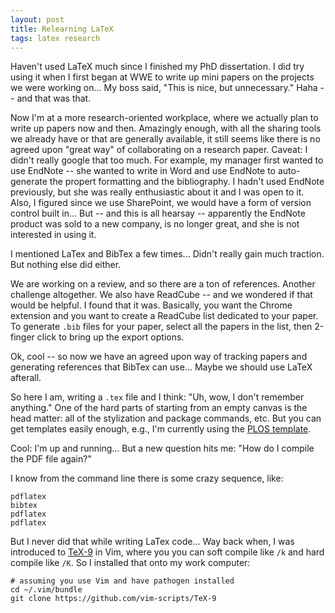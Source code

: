 ```yaml
---
layout: post
title: Relearning LaTeX
tags: latex research
---
```


Haven't used LaTeX much since I finished my PhD dissertation. I did try using it when I first
began at WWE to write up mini papers on the projects we were working on... My boss said, "This is
nice, but unnecessary."  Haha -- and that was that.

Now I'm at a more research-oriented workplace, where we actually plan to write up papers now and then.  Amazingly
enough, with all the sharing tools we already have or that are generally available, it still seems like there
is no agreed upon "great way" of collaborating on a research paper.  Caveat: I didn't really google that too 
much.  For example, my manager first wanted to use EndNote -- she wanted to write in Word
and use EndNote to auto-generate the propert formatting and the bibliography.  I hadn't used EndNote previously,
but she was really enthusiastic about it and I was open to it.  Also, I figured since we use SharePoint, we would
have a form of version control built in...  But -- and this is all hearsay -- apparently
the EndNote product was sold to a new company, is no longer great, and she is not interested in using it.  

I mentioned LaTex and BibTex a few times... Didn't really gain much traction.  But nothing else did either.  

We are working on a review, and so there are a ton of references.  Another challenge altogether.  We also have
ReadCube -- and we wondered if that would be helpful.  I found that it was.  Basically, you want the Chrome
extension and you want to create a ReadCube list dedicated to your paper.  To generate `.bib` files for your paper,
select all the papers in the list, then 2-finger click to bring up the export options.  

Ok, cool -- so now we have an agreed upon way of tracking papers and generating references that BibTex
can use... Maybe we should use LaTeX afterall.

So here I am, writing a `.tex` file and I think: "Uh, wow, I don't remember anything."  One of the hard parts
of starting from an empty canvas is the head matter: all of the stylization and package commands, etc.  But you
can get templates easily enough, e.g., I'm currently using the [PLOS template](https://www.latextemplates.com/template/public-library-of-science-plos).

Cool: I'm up and running... But a new question hits me: "How do I compile the PDF file again?"

I know from the command line there is some crazy sequence, like:
```
pdflatex
bibtex
pdflatex
pdflatex
```

But I never did that while writing LaTex code... Way back when, I was introduced to [TeX-9](https://www.vim.org/scripts/script.php?script_id=3508) 
in Vim, where you you can soft compile like `/k` and hard compile like `/K`.  So I installed that onto my work
computer:
```
# assuming you use Vim and have pathogen installed
cd ~/.vim/bundle
git clone https://github.com/vim-scripts/TeX-9
```
